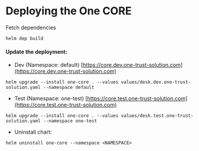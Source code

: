 # Deploying the One CORE

Fetch dependencies 
```shell
helm dep build
```

#### Update the deployment:

* Dev (Namespace: default) [https://core.dev.one-trust-solution.com](https://core.dev.one-trust-solution.com)
```shell
helm upgrade --install one-core . --values values/desk.dev.one-trust-solution.yaml --namespace default
```

* Test (Namespace: one-test) [https://core.test.one-trust-solution.com](https://core.test.one-trust-solution.com)
```shell
helm upgrade --install one-core . --values values/desk.test.one-trust-solution.yaml --namespace one-test
```

* Uninstall chart:
```shell
helm uninstall one-core --namespace <NAMESPACE>
```
